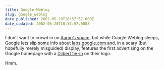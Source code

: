 ```yaml
---
title: Google Weblog
slug: google_weblog
date_published: 2002-05-20T18:57:57.000Z
date_updated: 2002-05-20T18:57:57.000Z
---
```


I don’t want to crowd in on [Aaron’s space](http://google.blogspace.com/), but while Google Weblog sleeps, Google lets slip some info about [labs.google.com](http://groups.google.com/groups?dq=&amp;hl=en&amp;lr=&amp;group=google.public.labs.sets&amp;safe=off&amp;selm=a878fc54.0205192028.100d4d16%40posting.google.com) and, in a scary (but hopefully merely misguided) display, features the first advertising on the Google homepage with a [Dilbert tie-in](http://www.google.com/dilbert.html) on their logo.

Hmm.

